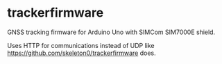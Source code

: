 # trackerfirmware
GNSS tracking firmware for Arduino Uno with SIMCom SIM7000E shield.

Uses HTTP for communications instead of UDP like https://github.com/skeleton0/trackerfirmware does.
